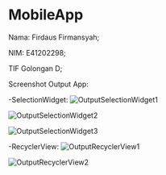 # MobileApp

Nama: Firdaus Firmansyah; 

NIM: E41202298; 

TIF Golongan D; 

Screenshot Output App:

-SelectionWidget:
![OutputSelectionWidget1](https://user-images.githubusercontent.com/80364860/136400749-81b372af-c93f-40f9-ac0e-910bd84b0da8.png)

![OutputSelectionWidget2](https://user-images.githubusercontent.com/80364860/136400770-431a3f00-fd5f-4be3-bed3-5c57b54b6435.png)

![OutputSelectionWidget3](https://user-images.githubusercontent.com/80364860/136400782-d85f0034-4236-4d28-9967-fe6bd3b59e29.png)

-RecyclerView:
![OutputRecyclerView1](https://user-images.githubusercontent.com/80364860/136400821-d21ad8dc-95f2-4dee-95fe-a91741265636.png)

![OutputRecyclerView2](https://user-images.githubusercontent.com/80364860/136400831-ca03cb7f-035e-4c2a-a08e-e44faa440f52.png)
